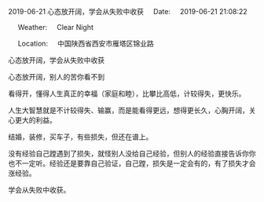 2019-06-21 心态放开阔，学会从失败中收获     Date:     2019-06-21 21:08:22

     Weather:     Clear Night

     Location:     中国陕西省西安市雁塔区锦业路

心态放开阔，学会从失败中收获

心态放开阔，别人的苦你看不到

看得开，懂得人生真正的幸福（家庭和睦），比攀比高低，计较得失，更快乐。

人生大智慧就是不计较得失、输赢，而是能看得更远，想得更长久，心胸开阔，关心更大的利益。

结婚，装修，买车子，有些损失，但还在谱上。

没有经验自己蹚遇到了损失，就怪别人没给自己经验，但别人的经验直接告诉你你也不一定听。经验还是要靠自己验证，自己蹚，损失是一定会有的，有了损失才会涨经验。

学会从失败中收获。
